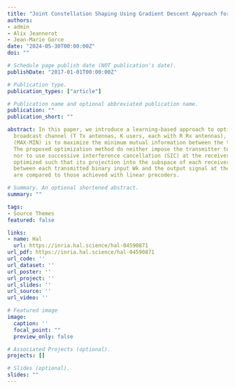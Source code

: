 ```yaml
---
title: "Joint Constellation Shaping Using Gradient Descent Approach for MU-MIMO Broadcast Channel"
authors:
- admin
- Alix Jeannerot
- Jean-Marie Gorce
date: "2024-05-30T00:00:00Z"
doi: ""

# Schedule page publish date (NOT publication's date).
publishDate: "2017-01-01T00:00:00Z"

# Publication type.
publication_types: ["article"]

# Publication name and optional abbreviated publication name.
publication: ""
publication_short: ""

abstract: In this paper, we introduce a learning-based approach to optimize a joint constellation for a multi-user MIMO 
  broadcast channel (T Tx antennas, K users, each with R Rx antennas), with perfect channel knowledge. The aim of the optimizer 
  (MAX-MIN) is to maximize the minimum mutual information between the transmitter and each receiver, under a sum-power constraint. 
  The proposed optimization method do neither impose the transmitter to use superposition coding (SC) or any other linear precoding, 
  nor to use successive interference cancellation (SIC) at the receiver. Instead, the approach designs a joint constellation, 
  optimized such that its projection into the subspace of each receiver k, maximizes the minimum mutual information I(Wk; Yk) 
  between each transmitted binary input Wk and the output signal at the intended receiver Yk. The rates obtained by our method
  are compared to those achieved with linear precoders.

# Summary. An optional shortened abstract.
summary: ""

tags:
- Source Themes
featured: false

links:
- name: Hal
  url: https://inria.hal.science/hal-04590871
url_pdf: https://inria.hal.science/hal-04590871
url_code: ''
url_dataset: ''
url_poster: ''
url_project: ''
url_slides: ''
url_source: ''
url_video: ''

# Featured image
image:
  caption: ''
  focal_point: ""
  preview_only: false

# Associated Projects (optional).
projects: []

# Slides (optional).
slides: ""
---
```

